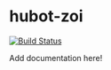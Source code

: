 # hubot-zoi

[![Build Status](https://secure.travis-ci.org/udzura/hubot-zoi.png)](http://travis-ci.org/udzura/hubot-zoi)

Add documentation here!


